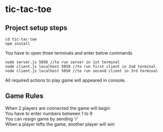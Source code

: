 # tic-tac-toe

## Project setup steps

```
cd tic-tac-toe
npm install
```

You have to open three terminals and enter below commands

```
node server.js 5050 //to run server in 1st terminal
node client.js localhost 5050 //to run first client in 2nd terminal
node client.js localhost 5050 //to run second client in 3rd terminal
```

All required actions to play game will appeared in console.

## Game Rules

When 2 players are connected the game will begin  
You have to enter numbers between 1 to 9  
You can resign game by sending 'r'  
When a player lefts the game, another player will win
